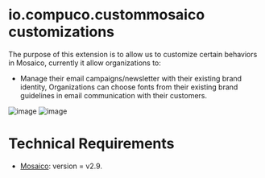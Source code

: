 # io.compuco.custommosaico customizations

The purpose of this extension is to allow us to customize certain behaviors in Mosaico, currently it allow organizations to:

- Manage their email campaigns/newsletter with their existing brand identity, Organizations can choose fonts from their existing brand guidelines in email communication with their customers.

![image](https://user-images.githubusercontent.com/85277674/135656194-c1bd82d4-b36a-44ca-9a1b-9fdd73edff04.png)
![image](https://user-images.githubusercontent.com/85277674/135548502-b5ca73d3-abe9-412d-a62a-f2bb9ba06c74.png)


# Technical Requirements
* [Mosaico](https://github.com/veda-consulting-company/uk.co.vedaconsulting.mosaico): version = v2.9.